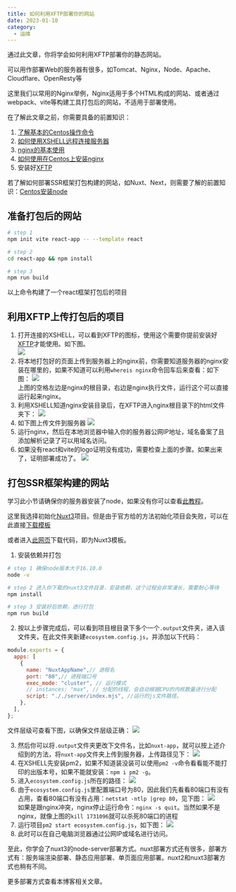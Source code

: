```yaml
---
title: 如何利用XFTP部署你的网站
date: 2023-01-10
category:
  - 运维
---
```



通过此文章，你将学会如何利用XFTP部署你的静态网站。

可以用作部署Web的服务器有很多，如Tomcat、Nginx，Node、Apache、Cloudflare、OpenResty等

<!-- more -->

这里我们以常用的Nginx举例，Nginx适用于多个HTML构成的网站、或者通过webpack、vite等构建工具打包后的网站，不适用于部署使用。

在了解此文章之前，你需要具备的前置知识：
1. [了解基本的Centos操作命令](./centos-Introduction.md)
2. [如何使用XSHELL远程连接服务器](./how-to-connect-server.md)
3. [nginx的基本使用](../nginx.md)
4. [如何使用在Centos上安装nginx](./centos-install-nginx.md)
5. 安装好[XFTP](https://www.xshell.com/zh/free-for-home-school/)

若了解如何部署SSR框架打包构建的网站，如Nuxt、Next，则需要了解的前置知识：[Centos安装node](./centos-install-node.md)

## 准备打包后的网站

```bash
# step 1
npm init vite react-app -- --template react

# step 2
cd react-app && npm install

# step 3 
npm run build
```

以上命令构建了一个react框架打包后的项目

## 利用XFTP上传打包后的项目

1. 打开连接的XSHELL，可以看到XFTP的图标，使用这个需要你提前安装好[XFTP](https://www.xshell.com/zh/free-for-home-school/)才能使用。如下图。  
![](./img/use-xftp.png)
2. 将本地打包好的页面上传到服务器上的nginx前，你需要知道服务器的nginx安装在哪里的，如果不知道可以利用`whereis nginx`命令回车后来查看：如下图：
![](./img/whereis-nginx.png)  
上图的空格左边是nginx的根目录，右边是nginx执行文件，运行这个可以直接运行起来nginx。
3. 利用XSHELL知道nginx安装目录后，在XFTP进入nginx根目录下的html文件夹下：
![](./img/xftp-nginx-html-location.png)
4. 如下图上传文件到服务器
![](./img/upload-html.png)
5. 运行nginx，然后在本地浏览器中输入你的服务器公网IP地址，域名备案了且添加解析记录了可以用域名访问。
6. 如果没有react和vite的logo证明没有成功，需要检查上面的步骤。如果出来了，证明部署成功了。
![](./img/reploy-success-react.png)



## 打包SSR框架构建的网站

学习此小节请确保你的服务器安装了node，如果没有你可以查看[此教程](./centos-install-node.md)。

这里我选择初始化[Nuxt3](https://nuxt.com/docs/getting-started/installation)项目。但是由于官方给的方法初始化项目会失败，可以在此直接[下载模板](https://codeload.github.com/nuxt/starter/tar.gz/refs/heads/v3)


或者进入[此网页](https://github.com/nuxt/starter/tree/v3)下载代码，即为Nuxt3模板。

1. 安装依赖并打包
```bash
# step 1 确保node版本大于16.10.0
node -v

# step 2 进入你下载的nuxt3文件目录，安装依赖，这个过程会非常漫长，需要耐心等待
npm install

# step 3 安装好后依赖，进行打包
npm run build

```

2. 按以上步骤完成后，可以看到项目根目录下多个一个`.output`文件夹，进入该文件夹，在此文件夹新建`ecosystem.config.js`，并添加以下代码：
```js
module.exports = {
  apps: [
    {
      name: "NuxtAppName",// 进程名
      port: "80",// 进程端口号
      exec_mode: "cluster", // 运行模式
      // instances: "max", // 分配的线程，会自动根据CPU的内核数量进行分配
      script: "././server/index.mjs", //运行的js文件路径。
    },
  ],
};
```
文件层级可查看下图，以确保文件层级正确：
![](./img/pm2-config.png)

3. 然后你可以将`.output`文件夹更改下文件名，比如`nuxt-app`，就可以按上述介绍到的方法，将`nuxt-app`文件夹上传到服务器，上传路径见下：
![](./img/nuxt-app-location.png)
4. 在XSHELL先安装pm2，如果不知道装没装可以使用`pm2 -v`命令看看能不能打印的出版本号，如果不能就安装：`npm i pm2 -g`。
5. 进入`ecosystem.config.js`所在的路径：
![](./img/access-nuxt-app-location.png)
6. 由于`ecosystem.config.js`里配置端口号为80，因此我们先看看80端口有没有占用，查看80端口有没有占用：`netstat -ntlp |grep 80`，见下图：
![](./img/see-host.png)  
如果是跟nginx冲突，nginx停止运行命令：`nginx -s quit`。当然如果不是nginx，就像上图的`kill 1731096`就可以杀死80端口的进程
7. 运行项目`pm2 start ecosystem.config.js`，如下图：
![](./img/start-pm2.png)
8. 此时可以在自己电脑浏览器通过公网IP或域名进行访问。

至此，你学会了nuxt3的node-server部署方式。nuxt部署方式还有很多，部署方式有：服务端渲染部署、静态应用部署、单页面应用部署。nuxt2和nuxt3部署方式也稍有不同。

更多部署方式查看本博客相关文章。
